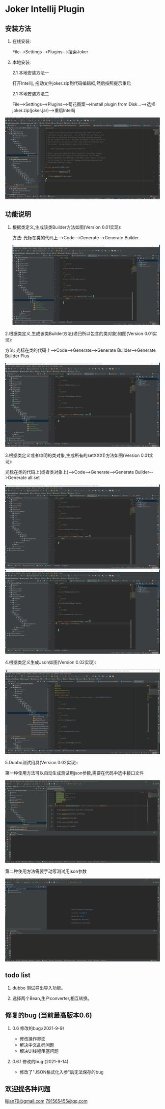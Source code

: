 # Joker Intellij Plugin

## 安装方法

1. 在线安装:
   
   File-->Settings-->Plugins-->搜索Joker

2. 本地安装:
   
   2.1 本地安装方法一
   
   打开Intellij, 拖动文件joker.zip到代码编辑框,然后按照提示重启
   
   
   2.1 本地安装方法二 
   
   File-->Settings-->Plugins-->菊花图案-->Install plugin from Disk...-->选择joker.zip(joker.jar)-->重启Intellij

![](./readme/install_plugin.gif)

## 功能说明

1. 根据类定义,生成该类Builder方法如图(Version 0.01实现):
   
   方法: 光标在类的代码上-->Code-->Generate-->Generate Builder
   
   ![readme\genBuilder](./readme/genBuilder.gif)

2.根据类定义,生成该类Builder方法(递归所以包含的类对象)如图(Version 0.01实现):

方法: 光标在类的代码上-->Code-->Generate-->Generate Builder-->Generate Builder Plus

![](./readme/genBuilderPlus.gif)

3.根据类定义或者申明的类对象,生成所有的setXXX()方法如图(Version 0.01实现):

光标在类的代码上(或者类对象上)-->Code-->Generate-->Generate Builder-->Generate all set

![readme\genGeter1](./readme/genGeter1.gif)
![readme\genGeter2](./readme/genGeter2.gif)

4.根据类定义生成Json如图(Version 0.02实现):

![conver2java](./readme/convert2java.gif)

5.Dubbo测试用具(Version 0.02实现):

第一种使用方法可以自动生成测试用json参数,需要在代码中选中接口文件

![testDubbo1](./readme/testDubbo1_1.gif)

第二种使用方法需要手动写测试用json参数

![TestDubbo2](./readme/testDubbo2_2.gif)

> 

## todo list

1. dubbo 测试导出导入功能。

2. 选择两个Bean,生产converter,相互转换。

## 修复的bug (当前最高版本0.6)

1. 0.6 修改的bug:(2021-9-9)
   
   - 修改操作界面
   - 解决中文乱码问题
   - 解决UI线程阻塞问题

2. 0.6.1 修改的bug:(2021-9-14)

   - 修改了"JSON格式化入参"后无法保存的bug

## 欢迎提各种问题

lijian79@gmail.com
791565455@qq.com
